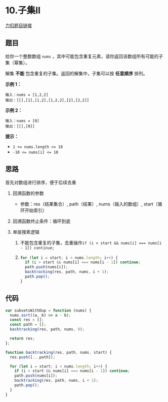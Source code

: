 # 10.子集II

[力扣题目链接](https://leetcode.cn/problems/subsets-ii/)

## 题目

给你一个整数数组 `nums` ，其中可能包含重复元素，请你返回该数组所有可能的子集（幂集）。

解集 **不能** 包含重复的子集。返回的解集中，子集可以按 **任意顺序** 排列。

 

**示例 1：**

```
输入：nums = [1,2,2]
输出：[[],[1],[1,2],[1,2,2],[2],[2,2]]
```

**示例 2：**

```
输入：nums = [0]
输出：[[],[0]]
```

 

**提示：**

- `1 <= nums.length <= 10`
- `-10 <= nums[i] <= 10`

## 思路

首先对数组进行排序，便于后续去重

1. 回溯函数的参数

   - 参数：res（结果集合）, path（结果）, nums（输入的数组）, start（循环开始索引）

2. 回溯函数终止条件：循环到底

3. 单层搜素逻辑

   1. 不能包含重复的子集，去重操作`if (i > start && nums[i] === nums[i - 1]) continue;`

   2. ~~~js
      for (let i = start; i < nums.length; i++) {
        if (i > start && nums[i] === nums[i - 1]) continue;
        path.push(nums[i]);
        backtracking(res, path, nums, i + 1);
        path.pop();
      }
      ~~~

## 代码

~~~js
var subsetsWithDup = function (nums) {
  nums.sort((a, b) => a - b);
  const res = [];
  const path = [];
  backtracking(res, path, nums, 0);

  return res;
};

function backtracking(res, path, nums, start) {
  res.push([...path]);

  for (let i = start; i < nums.length; i++) {
    if (i > start && nums[i] === nums[i - 1]) continue;
    path.push(nums[i]);
    backtracking(res, path, nums, i + 1);
    path.pop();
  }
}
~~~

